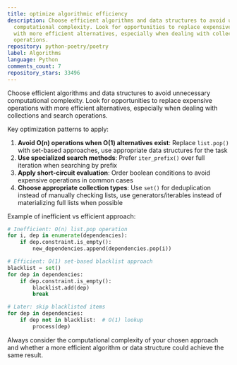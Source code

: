 ```yaml
---
title: optimize algorithmic efficiency
description: Choose efficient algorithms and data structures to avoid unnecessary
  computational complexity. Look for opportunities to replace expensive operations
  with more efficient alternatives, especially when dealing with collections and search
  operations.
repository: python-poetry/poetry
label: Algorithms
language: Python
comments_count: 7
repository_stars: 33496
---
```


Choose efficient algorithms and data structures to avoid unnecessary computational complexity. Look for opportunities to replace expensive operations with more efficient alternatives, especially when dealing with collections and search operations.

Key optimization patterns to apply:

1. **Avoid O(n) operations when O(1) alternatives exist**: Replace `list.pop()` with set-based approaches, use appropriate data structures for the task
2. **Use specialized search methods**: Prefer `iter_prefix()` over full iteration when searching by prefix
3. **Apply short-circuit evaluation**: Order boolean conditions to avoid expensive operations in common cases
4. **Choose appropriate collection types**: Use `set()` for deduplication instead of manually checking lists, use generators/iterables instead of materializing full lists when possible

Example of inefficient vs efficient approach:
```python
# Inefficient: O(n) list.pop operation
for i, dep in enumerate(dependencies):
    if dep.constraint.is_empty():
        new_dependencies.append(dependencies.pop(i))

# Efficient: O(1) set-based blacklist approach  
blacklist = set()
for dep in dependencies:
    if dep.constraint.is_empty():
        blacklist.add(dep)
        break

# Later: skip blacklisted items
for dep in dependencies:
    if dep not in blacklist:  # O(1) lookup
        process(dep)
```

Always consider the computational complexity of your chosen approach and whether a more efficient algorithm or data structure could achieve the same result.